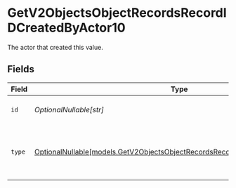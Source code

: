 # GetV2ObjectsObjectRecordsRecordIDCreatedByActor10

The actor that created this value.


## Fields

| Field                                                                                                                                                | Type                                                                                                                                                 | Required                                                                                                                                             | Description                                                                                                                                          |
| ---------------------------------------------------------------------------------------------------------------------------------------------------- | ---------------------------------------------------------------------------------------------------------------------------------------------------- | ---------------------------------------------------------------------------------------------------------------------------------------------------- | ---------------------------------------------------------------------------------------------------------------------------------------------------- |
| `id`                                                                                                                                                 | *OptionalNullable[str]*                                                                                                                              | :heavy_minus_sign:                                                                                                                                   | An ID to identify the actor.                                                                                                                         |
| `type`                                                                                                                                               | [OptionalNullable[models.GetV2ObjectsObjectRecordsRecordIDCreatedByActorType10]](../models/getv2objectsobjectrecordsrecordidcreatedbyactortype10.md) | :heavy_minus_sign:                                                                                                                                   | The type of actor. [Read more information on actor types here](/docs/actors).                                                                        |